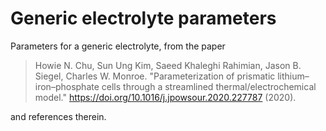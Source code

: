 # Generic electrolyte parameters

Parameters for a generic electrolyte, from the paper

> Howie N. Chu, Sun Ung Kim, Saeed Khaleghi Rahimian, Jason B. Siegel, Charles W. Monroe. "Parameterization of prismatic lithium–iron–phosphate cells through a streamlined thermal/electrochemical model." https://doi.org/10.1016/j.jpowsour.2020.227787 (2020).

and references therein.
